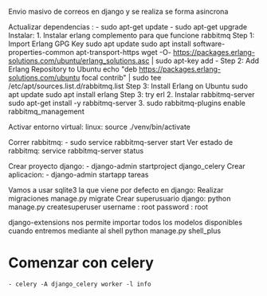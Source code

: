 Envio masivo de correos en django y se realiza se forma asincrona

Actualizar dependencias :
    - sudo apt-get update
    - sudo apt-get upgrade
Instalar:
    1. Instalar erlang complemento para que funcione rabbitmq 
        Step 1: Import Erlang GPG Key
            sudo apt update
            sudo apt install software-properties-common apt-transport-https
            wget -O- https://packages.erlang-solutions.com/ubuntu/erlang_solutions.asc | sudo apt-key add -
        Step 2: Add Erlang Repository to Ubuntu
            echo "deb https://packages.erlang-solutions.com/ubuntu focal contrib" | sudo tee /etc/apt/sources.list.d/rabbitmq.list
        Step 3: Install Erlang on Ubuntu 
            sudo apt update
            sudo apt install erlang
        Step 3: try
            erl
    2. Instalar rabbitmq-server
        sudo apt-get install -y rabbitmq-server
    3. sudo rabbitmq-plugins enable rabbitmq_management
    

Activar entorno virtual:
    linux:
        source ./venv/bin/activate

Correr rabbitmq:
    - sudo service rabbitmq-server start
Ver estado de rabbitmq:
    service rabbitmq-server status

Crear proyecto django:
    - django-admin startproject django_celery
    Crear aplicacion:
        - django-admin startapp tareas

Vamos a usar sqlite3 la que viene por defecto en django:
    Realizar migraciones manage.py migrate
Crear superusuario django:
    python manage.py createsuperuser
    username : root
    password : root

django-extensions nos permite importar todos los modelos disponibles cuando entremos mediante al shell
    python manage.py shell_plus

# Comenzar con celery
    - celery -A django_celery worker -l info